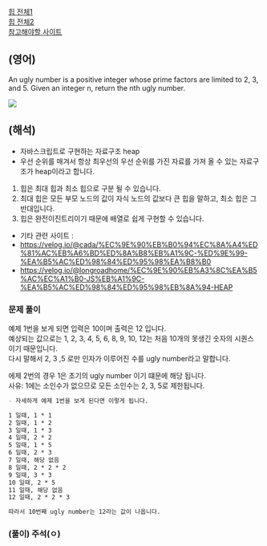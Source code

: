 <a href="https://leetcode.com/tag/heap/">힙 전체1</a>    
<a href="https://leetcode.com/tag/heap-priority-queue/">힙 전체2</a>   
<a href="https://leetcode.com/problems/ugly-number-ii/description/">참고해야할 사이트</a>      


## (영어)
An ugly number is a positive integer whose prime factors are limited to 2, 3, and 5.
Given an integer n, return the nth ugly number.


<a href='https://ifh.cc/v-70gv4p' target='_blank'><img src='https://ifh.cc/g/70gv4p.png' border='0'></a>


## (해석)
- 자바스크립트로 구현하는 자료구조 heap  
- 우선 순위를 매겨서 항상 최우선의 우선 순위를 가진 자료를 가져 올 수 있는 자료구조가 heap이라고 합니다.  
1. 힙은 최대 힙과 최소 힙으로 구분 될 수 있습니다.  
2. 최대 힙은 모든 부모 노드의 값이 자식 노드의 값보다 큰 힙을 말하고, 최소 힙은 그 반대입니다.  
3. 힙은 완전이진트리이기 때문에 배열로 쉽게 구현할 수 있습니다.  


- 기타 관련 사이트 :
- https://velog.io/@cada/%EC%9E%90%EB%B0%94%EC%8A%A4%ED%81%AC%EB%A6%BD%ED%8A%B8%EB%A1%9C-%ED%9E%99-%EA%B5%AC%ED%98%84%ED%95%98%EA%B8%B0
- https://velog.io/@longroadhome/%EC%9E%90%EB%A3%8C%EA%B5%AC%EC%A1%B0-JS%EB%A1%9C-%EA%B5%AC%ED%98%84%ED%95%98%EB%8A%94-HEAP


### 문제 풀이
예제 1번을 보게 되면 입력은 10이며 출력은 12 입니다.  
예상되는 값으로는 1, 2, 3, 4, 5, 6, 8, 9, 10, 12는 처음 10개의 못생긴 숫자의 시퀀스 이기 때문입니다.  
다시 말해서 2, 3 ,5 로만 인자가 이루어진 수를 ugly number라고 말합니다.

에제 2번의 경우 1은 초기의 ugly number 이기 떄문에 해당 됩니다.  
사유: 1에는 소인수가 없으므로 모든 소인수는 2, 3, 5로 제한됩니다.

``` md
- 자세하게 예제 1번을 보게 된다면 이렇게 됩니다.

1 일때, 1 * 1   
2 일때, 1 * 2  
3 일때, 1 * 3  
4 일때, 2 * 2  
5 일때, 1 * 5  
6 일때, 2 * 3  
7 일때, 해당 없음  
8 일때, 2 * 2 * 2  
9 일때, 3 * 3  
10 일때, 2 * 5  
11 일때, 해당 없음  
12 일때, 2 * 2 * 3

따라서 10번째 ugly number는 12라는 값이 나옵니다.
```


  


### (풀이) 주석(ㅇ)
```js

```   
